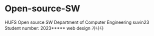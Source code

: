 # Open-source-SW
HUFS Open source SW
Department of Computer Engineering
suvin23
Student number: 2023*****
web design
가나다
